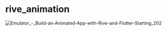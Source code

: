 # rive_animation

![Emulator_-_Build-an-Animated-App-with-Rive-and-Flutter-Starting_202](https://user-images.githubusercontent.com/93227096/214460345-a512c48b-194b-4af7-a78b-9ea182bc3c49.gif)
